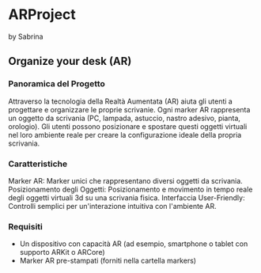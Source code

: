 # ARProject

by Sabrina

## Organize your desk (AR)

### Panoramica del Progetto
Attraverso la tecnologia della Realtà Aumentata (AR) aiuta gli utenti a progettare e organizzare le proprie scrivanie.
Ogni marker AR rappresenta un oggetto da scrivania (PC, lampada, astuccio, nastro adesivo, pianta, orologio). Gli utenti possono posizionare e spostare questi oggetti virtuali nel loro ambiente reale per creare la configurazione ideale della propria scrivania.

### Caratteristiche
Marker AR: Marker unici che rappresentano diversi oggetti da scrivania.
Posizionamento degli Oggetti: Posizionamento e movimento in tempo reale degli oggetti virtuali 3d su una scrivania fisica.
Interfaccia User-Friendly: Controlli semplici per un'interazione intuitiva con l'ambiente AR.

### Requisiti
- Un dispositivo con capacità AR (ad esempio, smartphone o tablet con supporto ARKit o ARCore)
- Marker AR pre-stampati (forniti nella cartella markers)